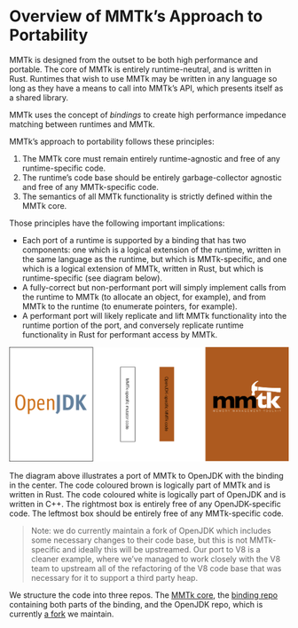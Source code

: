 # Overview of MMTk’s Approach to Portability

MMTk is designed from the outset to be both high performance and portable.
The core of MMTk is entirely runtime-neutral, and is written in Rust.
Runtimes that wish to use MMTk may be written in any language so long as they have a means to call into MMTk’s API, which presents itself as a shared library.  

MMTk uses the concept of *bindings* to create high performance impedance matching between runtimes and MMTk.

MMTk’s approach to portability follows these principles:

 1. The MMTk core must remain entirely runtime-agnostic and free of any runtime-specific code.
 2. The runtime’s code base should be entirely garbage-collector agnostic and free of any MMTk-specific code.
 3. The semantics of all MMTk functionality is strictly defined within the MMTk core.

Those principles have the following important implications:

 - Each port of a runtime is supported by a binding that has two components: one which is a logical extension of the runtime, written in the same language as the runtime, but which is MMTk-specific, and one which is a logical extension of MMTk, written in Rust, but which is runtime-specific (see diagram below).
 - A fully-correct but non-performant port will simply implement calls from the runtime to MMTk (to allocate an object, for example), and from MMTk to the runtime (to enumerate pointers, for example).
 - A performant port will likely replicate and lift MMTk functionality into the runtime portion of the port, and conversely replicate runtime functionality in Rust for performant access by MMTk.

![A diagram with four boxes, left to right: OpenJDK, MMTk-specific mutator code, OpenJDK-specific MMTk code, MMTk](bindings.png)

The diagram above illustrates a port of MMTk to OpenJDK with the binding in the center.
The code coloured brown is logically part of MMTk and is written in Rust.
The code coloured white is logically part of OpenJDK and is written in C++.
The rightmost box is entirely free of any OpenJDK-specific code.
The leftmost box should be entirely free of any MMTk-specific code.

> Note: we do currently maintain a fork of OpenJDK which includes some necessary changes to their code base, but this is not MMTk-specific and ideally this will be upstreamed.  Our port to V8 is a cleaner example, where we’ve managed to work closely with the V8 team to upstream all of the refactoring of the V8 code base that was necessary for it to support a third party heap.

We structure the code into three repos.  The [MMTk core](https://github.com/mmtk/mmtk-core), the [binding repo](https://github.com/mmtk/mmtk-openjdk) containing both parts of the binding, and the OpenJDK repo, which is currently [a fork](https://github.com/mmtk/openjdk) we maintain.
